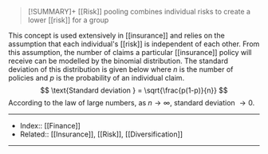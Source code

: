 > [!SUMMARY]+
> [[Risk]] pooling combines individual risks to create a lower [[risk]] for a group
> 

This concept is used extensively in [[insurance]] and relies on the assumption that each individual's [[risk]] is independent of each other. From this assumption, the number of claims a particular [[insurance]] policy will receive can be modelled by the binomial distribution. The standard deviation of this distribution is given below where $n$ is the number of policies and $p$ is the probability of an individual claim.
$$
\text{Standard deviation } = \sqrt{\frac{p(1-p)}{n}}
$$
According to the law of large numbers, as $n \rightarrow \infty$, standard deviation $\rightarrow 0$. 

---
- Index:: [[Finance]]
- Related:: [[Insurance]], [[Risk]], [[Diversification]]
---